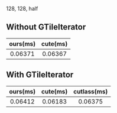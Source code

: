 128, 128, half

## Without GTileIterator

|ours(ms)|cute(ms)|
|:---:|:---:|
|0.06371|0.06367|

## With GTileIterator

|ours(ms)|cute(ms)|cutlass(ms)|
|:---:|:---:|:---:|
|0.06412|0.06183|0.06375|
